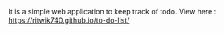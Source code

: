 
It is a simple web application to keep track of todo.
View here : https://ritwik740.github.io/to-do-list/
